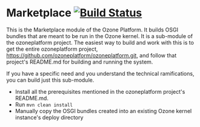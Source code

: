 Marketplace [![Build Status](https://travis-ci.org/ntabernero/ozp-marketplace.png)](https://travis-ci.org/ntabernero/ozp-marketplace)
======================

This is the Marketplace module of the Ozone Platform.  It builds OSGI bundles that are meant to be run in the 
Ozone kernel.  It is a sub-module of the ozoneplatform project.  The easiest way to build and work with this
is to get the entire ozoneplatform project, https://github.com/ozoneplatform/ozoneplatform.git, and follow
that project's README.md for building and running the system.

If you have a specific need and you understand the technical ramifications, you can build just this sub-module.
* Install all the prerequisites mentioned in the ozoneplatform project's README.md.
* Run `mvn clean install`
* Manually copy the OSGI bundles created into an existing Ozone kernel instance's deploy directory
